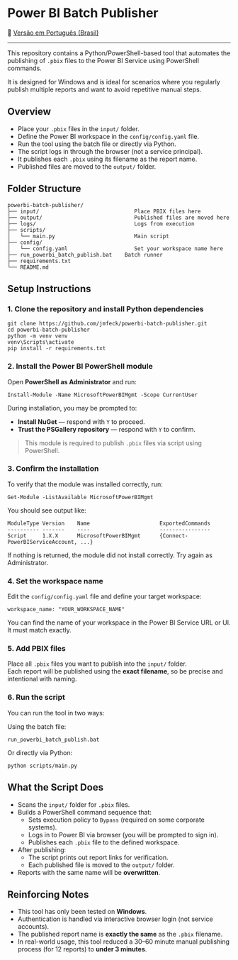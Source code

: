 # Power BI Batch Publisher

📘 [Versão em Português (Brasil)](README.pt-BR.md)

---

This repository contains a Python/PowerShell-based tool that automates the publishing of `.pbix` files to the Power BI Service using PowerShell commands.

It is designed for Windows and is ideal for scenarios where you regularly publish multiple reports and want to avoid repetitive manual steps.

## Overview

- Place your `.pbix` files in the `input/` folder.
- Define the Power BI workspace in the `config/config.yaml` file.
- Run the tool using the batch file or directly via Python.
- The script logs in through the browser (not a service principal).
- It publishes each `.pbix` using its filename as the report name.
- Published files are moved to the `output/` folder.

## Folder Structure

    powerbi-batch-publisher/
    ├── input/                              Place PBIX files here
    ├── output/                             Published files are moved here
    ├── logs/                               Logs from execution
    ├── scripts/
    │   └── main.py                         Main script
    ├── config/
    │   └── config.yaml                     Set your workspace name here
    ├── run_powerbi_batch_publish.bat    Batch runner
    ├── requirements.txt
    └── README.md

## Setup Instructions

### 1. Clone the repository and install Python dependencies

    git clone https://github.com/jmfeck/powerbi-batch-publisher.git
    cd powerbi-batch-publisher
    python -m venv venv
    venv\Scripts\activate
    pip install -r requirements.txt

### 2. Install the Power BI PowerShell module

Open **PowerShell as Administrator** and run:

    Install-Module -Name MicrosoftPowerBIMgmt -Scope CurrentUser

During installation, you may be prompted to:

- **Install NuGet** — respond with `Y` to proceed.
- **Trust the PSGallery repository** — respond with `Y` to confirm.

> This module is required to publish `.pbix` files via script using PowerShell.

### 3. Confirm the installation

To verify that the module was installed correctly, run:

    Get-Module -ListAvailable MicrosoftPowerBIMgmt

You should see output like:

    ModuleType Version    Name                      ExportedCommands
    ---------- -------    ----                      ----------------
    Script     1.X.X      MicrosoftPowerBIMgmt      {Connect-PowerBIServiceAccount, ...}

If nothing is returned, the module did not install correctly. Try again as Administrator.

### 4. Set the workspace name

Edit the `config/config.yaml` file and define your target workspace:

    workspace_name: "YOUR_WORKSPACE_NAME"

You can find the name of your workspace in the Power BI Service URL or UI. It must match exactly.

### 5. Add PBIX files

Place all `.pbix` files you want to publish into the `input/` folder.  
Each report will be published using the **exact filename**, so be precise and intentional with naming.

### 6. Run the script

You can run the tool in two ways:

Using the batch file:

    run_powerbi_batch_publish.bat

Or directly via Python:

    python scripts/main.py

## What the Script Does

- Scans the `input/` folder for `.pbix` files.
- Builds a PowerShell command sequence that:
  - Sets execution policy to `Bypass` (required on some corporate systems).
  - Logs in to Power BI via browser (you will be prompted to sign in).
  - Publishes each `.pbix` file to the defined workspace.
- After publishing:
  - The script prints out report links for verification.
  - Each published file is moved to the `output/` folder.
- Reports with the same name will be **overwritten**.

## Reinforcing Notes

- This tool has only been tested on **Windows**.
- Authentication is handled via interactive browser login (not service accounts).
- The published report name is **exactly the same** as the `.pbix` filename.
- In real-world usage, this tool reduced a 30–60 minute manual publishing process (for 12 reports) to **under 3 minutes**.
